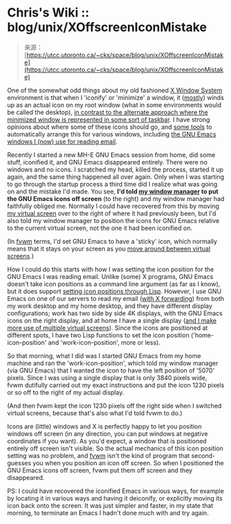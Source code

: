 <!--yml
category: 未分类
date: 2024-05-27 14:45:15
-->

# Chris's Wiki :: blog/unix/XOffscreenIconMistake

> 来源：[https://utcc.utoronto.ca/~cks/space/blog/unix/XOffscreenIconMistake](https://utcc.utoronto.ca/~cks/space/blog/unix/XOffscreenIconMistake)

One of the somewhat odd things about my old fashioned [X Window System](https://en.wikipedia.org/wiki/X_Window_System) environment is that when I 'iconify' or 'minimize' a window, it ([mostly](/~cks/space/blog/sysadmin/HowIUseFvwmIconMan)) winds up as an actual icon on my root window (what in some environments would be called the desktop), [in contrast to the alternate approach where the minimized window is represented in some sort of taskbar](/~cks/space/blog/unix/XIconificationManyWays). I have strong opinions about where some of these icons should go, and [some tools](/~cks/space/blog/programming/ProgrammerLaziness) to automatically arrange this for various windows, including [the GNU Emacs windows I (now) use for reading email](/~cks/space/blog/sysadmin/EmailToolsAffectMyBehavior).

Recently I started a new MH-E GNU Emacs session from home, did some stuff, iconified it, and GNU Emacs disappeared entirely. There were no windows and no icons. I scratched my head, killed the process, started it up again, and the same thing happened all over again. Only when I was starting to go through the startup process a third time did I realize what was going on and the mistake I'd made. You see, **I'd told [my window manager](https://fvwm.org/) to put the GNU Emacs icons off screen** (to the right) and my window manager had faithfully obliged me. Normally I could have recovered from this by moving [my virtual screen](/~cks/space/blog/sysadmin/MyVirtualScreenUsage) over to the right of where it had previously been, but I'd also told my window manager to position the icons for GNU Emacs relative to the current virtual screen, not the one it had been iconified on.

(In [fvwm](https://fvwm.org/) terms, I'd set GNU Emacs to have a 'sticky' icon, which normally means that it stays on your screen as you [move around between virtual screens](/~cks/space/blog/sysadmin/DualDisplayVsMultiDesktop).)

How I could do this starts with how I was setting the icon position for the GNU Emacs I was reading email. Unlike (some) X programs, GNU Emacs doesn't take icon positions as a command line argument (as far as I know), but it does support [setting icon positions through Lisp](https://www.gnu.org/software/emacs/manual/html_node/elisp/Position-Parameters.html). However, I use GNU Emacs on one of our servers to read my email ([with X forwarding](/~cks/space/blog/tech/LatencyImpactMyXExperience)) from both my work desktop and my home desktop, and they have different display configurations; work has two side by side 4K displays, with the GNU Emacs icons on the right display, and at home I have a single display ([and I make more use of multiple virtual screens](/~cks/space/blog/sysadmin/DualDisplayVsMultiDesktop)). Since the icons are positioned at different spots, I have two Lisp functions to set the icon position ('home-icon-position' and 'work-icon-position', more or less).

So that morning, what I did was I started GNU Emacs from my home machine and ran the 'work-icon-position', which told my window manager (via GNU Emacs) that I wanted the icon to have the left position of '5070' pixels. Since I was using a single display that is only 3840 pixels wide, fvwm dutifully carried out my exact instructions and put the icon 1230 pixels or so off to the right of my actual display.

(And then fvwm kept the icon 1230 pixels off the right side when I switched virtual screens, because that's also what I'd told fvwm to do.)

Icons are (little) windows and X is perfectly happy to let you position windows off screen (in any direction, you can put windows at negative coordinates if you want). As you'd expect, a window that is positioned entirely off screen isn't visible. So the actual mechanics of this icon position setting was no problem, and [fvwm](https://fvwm.org/) isn't the kind of program that second-guesses you when you position an icon off screen. So when I positioned the GNU Emacs icons off screen, fvwm put them off screen and they disappeared.

PS: I could have recovered the iconified Emacs in various ways, for example by locating it in various ways and having it deiconify, or explicitly moving its icon back onto the screen. It was just simpler and faster, in my state that morning, to terminate an Emacs I hadn't done much with and try again.